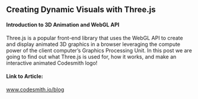 ## Creating Dynamic Visuals with Three.js
#### Introduction to 3D Animation and WebGL API

Three.js is a popular front-end library that uses the WebGL API to create and display animated 3D graphics in a browser leveraging the compute power of the client computer’s Graphics Processing Unit. In this post we are going to find out what Three.js is used for, how it works, and make an interactive animated Codesmith logo!

#### Link to Article:
www.codesmith.io/blog